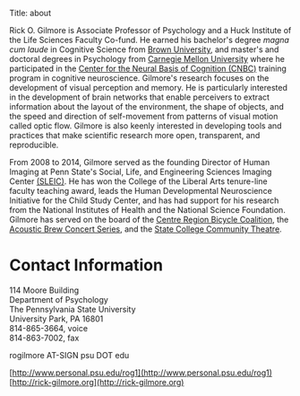 Title: about

Rick O. Gilmore is Associate Professor of Psychology and a Huck Institute of the Life Sciences Faculty Co-fund. He earned his bachelor's degree *magna cum laude* in Cognitive Science from [Brown University](http://www.brown.edu), and master's and doctoral degrees in Psychology from [Carnegie Mellon University](http://www.cmu.edu) where he participated in the [Center for the Neural Basis of Cognition (CNBC)](http://cnbc.cmu.edu) training program in cognitive neuroscience. Gilmore's research focuses on the development of visual perception and memory. He is particularly interested in the development of brain networks that enable perceivers to extract information about the layout of the environment, the shape of objects, and the speed and direction of self-movement from patterns of visual motion called optic flow. Gilmore is also keenly interested in developing tools and practices that make scientific research more open, transparent, and reproducible.

From 2008 to 2014, Gilmore served as the founding Director of Human Imaging at Penn State's Social, Life, and Engineering Sciences Imaging Center [(SLEIC)](http://imaging.psu.edu). He has won the College of the Liberal Arts tenure-line faculty teaching award, leads the Human Developmental Neuroscience Initiative for the Child Study Center, and has had support for his research from the National Institutes of Health and the National Science Foundation. Gilmore has served on the board of the [Centre Region Bicycle Coalition](http://centrebike.org), the [Acoustic Brew Concert Series](http://acousticbrew.org), and the [State College Community Theatre](http://scctonline.org).

# Contact Information

<p>114 Moore Building<br/>
Department of Psychology<br/>
The Pennsylvania State University<br/>
University Park, PA 16801<br/>
814-865-3664, voice <br/>
814-863-7002, fax<br/>

rogilmore AT-SIGN psu DOT edu<br/>

[http://www.personal.psu.edu/rog1](http://www.personal.psu.edu/rog1)
[http://rick-gilmore.org](http://rick-gilmore.org)
